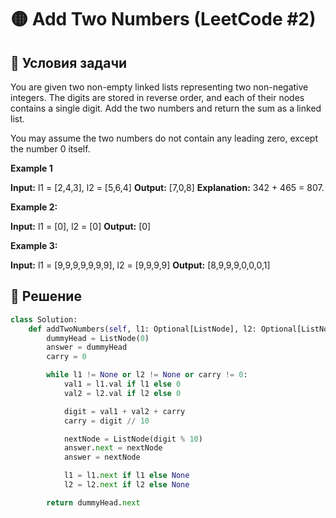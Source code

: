 # 🟡 Add Two Numbers (LeetCode #2)

## 📌 Условия задачи

You are given two non-empty linked lists representing two non-negative integers. The digits are stored in reverse order, and each of their nodes contains a single digit. Add the two numbers and return the sum as a linked list.

You may assume the two numbers do not contain any leading zero, except the number 0 itself.

**Example 1**

**Input:** l1 = [2,4,3], l2 = [5,6,4]
**Output:** [7,0,8]
**Explanation:** 342 + 465 = 807.

**Example 2:**

**Input:** l1 = [0], l2 = [0]
**Output:** [0]

**Example 3:**

**Input:** l1 = [9,9,9,9,9,9,9], l2 = [9,9,9,9]
**Output:** [8,9,9,9,0,0,0,1]

## 🚀 Решение

```python
class Solution:
    def addTwoNumbers(self, l1: Optional[ListNode], l2: Optional[ListNode]) -> Optional[ListNode]:
        dummyHead = ListNode(0)
        answer = dummyHead
        carry = 0

        while l1 != None or l2 != None or carry != 0:
            val1 = l1.val if l1 else 0
            val2 = l2.val if l2 else 0

            digit = val1 + val2 + carry
            carry = digit // 10

            nextNode = ListNode(digit % 10)
            answer.next = nextNode
            answer = nextNode

            l1 = l1.next if l1 else None
            l2 = l2.next if l2 else None

        return dummyHead.next
```